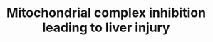 ---
annotations:
- id: PW:0000013
  parent: disease pathway
  type: Pathway Ontology
  value: disease pathway
authors:
- Marvin M2
- Egonw
- Eweitz
- Finterly
- AlexanderPico
citedin: ''
communities:
- AOP
- ONTOX
description: 'This is the AOP represented in https://aopwiki.org/aops/273: Mitochondrial
  complex inhibition leading to liver injury. '
last-edited: 2024-03-12
ndex: null
organisms:
- Homo sapiens
redirect_from:
- /index.php/Pathway:WP5034
- /instance/WP5034
- /instance/WP5034_r129109
revision: r129109
schema-jsonld:
- '@context': https://schema.org/
  '@id': https://wikipathways.github.io/pathways/WP5034.html
  '@type': Dataset
  creator:
    '@type': Organization
    name: WikiPathways
  description: 'This is the AOP represented in https://aopwiki.org/aops/273: Mitochondrial
    complex inhibition leading to liver injury. '
  keywords: []
  license: CC0
  name: Mitochondrial complex inhibition leading to liver injury
seo: CreativeWork
title: Mitochondrial complex inhibition leading to liver injury
wpid: WP5034
---
